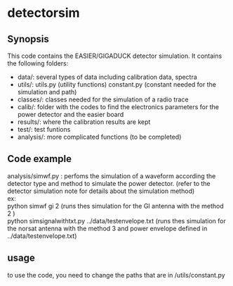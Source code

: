 # detectorsim
## Synopsis
This code contains the EASIER/GIGADUCK detector simulation.
It contains the following folders: 
- data/: several types of data including calibration data, spectra
- utils/: utils.py (utility functions)  constant.py (constant needed for the simulation and path)
- classes/: classes needed for the simulation of a radio trace
- calib/: folder with the codes to find the electronics parameters for the power detector and the easier board
- results/: where the calibration results are kept
- test/: test funtions
- analysis/: more complicated functions (to be completed)

## Code example
analysis/simwf.py : perfoms the simulation of a waveform according the detector type and method to simulate the power detector.
(refer to the detector simulation note for details about the simulation method)  
ex:  
python simwf gi 2   (runs thes simulation for the GI antenna with the method 2 )   
python simsignalwithtxt.py ../data/testenvelope.txt   (runs thes simulation for the norsat antenna with the method 3 and power envelope defined in ../data/testenvelope.txt)

## usage
to use the code, you need to change the paths that are in /utils/constant.py



